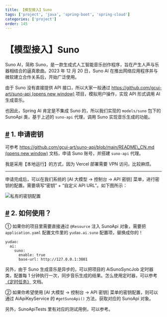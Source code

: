 ```yaml
---
title: 【模型接入】Suno
tags: ['project', 'java', 'spring-boot', 'spring-cloud']
categories: ['project']
order: 145
---
```

# 【模型接入】Suno

Suno AI，简称 Suno，是一款生成式人工智能音乐创作程序，旨在产生人声与乐器相结合的逼真歌曲。2023 年 12 月 20 日，Suno AI 在推出网络应用程序并与微软建立合作关系后，开始广泛使用。

 由于 Suno 没有直接提供 API 接口，所以大家一般通过 [https://github.com/gcui-art/suno-api  (opens new window)](https://github.com/gcui-art/suno-api) 项目，模拟用户操作，实现 API 形式调用 AI 生成音乐。

 也因此，Spring AI 肯定是不集成 Suno 的，所以我们实现的 `models/suno` 包下的 SunoApi 类，基于上述的 `suno-api` 代理，调用 Suno 实现音乐生成的功能。

 ## [#](#_1-申请密钥) 1. 申请密钥

 可参考 [https://github.com/gcui-art/suno-api/blob/main/README\_CN.md  (opens new window)](https://github.com/gcui-art/suno-api/blob/main/README_CN.md) 文档，申请 Suno 账号，并搭建 `suno-api` 代理。

 我是采用【本地运行】的方式，因为 Vercel 部署需要 VPN 访问，比较麻烦。

 

---

 申请完成后，可以在我们系统的 [AI 大模型 -> 控制台 -> API 密钥] 菜单，进行密钥的配置。需要填写“密钥” + “自定义 API URL”。如下图所示：

 ![私有的密钥配置](https://doc.iocoder.cn/img/AI%E6%89%8B%E5%86%8C/%E6%A8%A1%E5%9E%8B%E6%8E%A5%E5%85%A5/Suno-%E7%A7%81%E6%9C%89.png)

 ## [#](#_2-如何使用) 2. 如何使用？

 ① 如果你的项目里需要直接通过 `@Resource` 注入 SunoApi 对象，需要把 `application.yaml` 配置文件里的 `yudao.ai.suno` 配置项，替换成你的！

 
```
yudao:
  ai:
    suno:
      enable: true
      base-url: http://127.0.0.1:3001

```
另外，由于 Suno 生成音乐是异步的，可以把项目的 AiSunoSyncJob 定时器类，配置每 1 分钟执行一次，同步音乐生成的结果。怎么使用定时器，可以参考 [《定时任务》](/job) 文档。

 ② 如果你希望使用 [AI 大模型 -> 控制台 -> API 密钥] 菜单的密钥配置，则可以通过 AiApiKeyService 的 `#getSunoApi()` 方法，获取对应的 SunoApi 对象。

 另外，SunoApiTests 里有对应的测试用例，可以参考。

